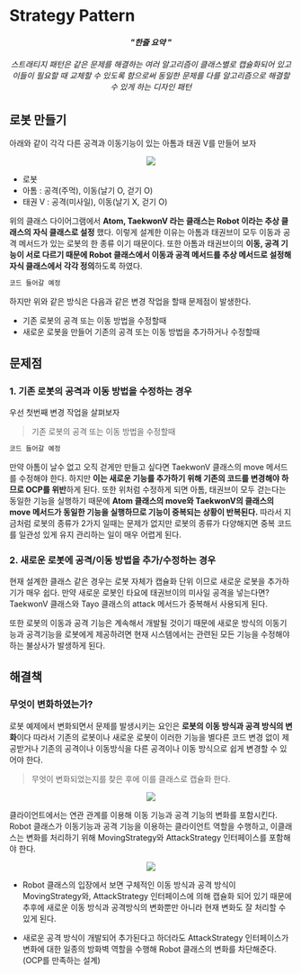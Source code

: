 # Strategy Pattern

<h4 align="center"><I>"한줄 요약 "</I></h4>
<h6 align="center">스트래티지 패턴은 같은 문제를 해결하는 여러 알고리즘이 클래스별로 캡슐화되어 있고 이들이 필요할 때 교체할 수 있도록 함으로써 동일한 문제를 다를 알고리즘으로 해결할 수 있게 하는 디자인 패턴</h6>


## 로봇 만들기

아래와 같이 각각 다른 공격과 이동기능이 있는 아톰과 태권 V를 만들어 보자
<p align="center">
  <img src="http://www.plantuml.com/plantuml/png/VP513u8W583l_0gEkiRcMYSFpVv0XshTNygSGtWEdlRt4v8e3fsUVfz-m6WSWQLPZyofmKnWGNE3dNHoueVg2remoiDznLWxWdFyWW-axVa6KZtHtBVN4w5cB48kvac8u_Q3Tx-4XS5hBWneML_93gR_m5tC5C7ojowJxoMTLrEKqIK5HD0gRnOSkiGrBZBIjCy_YwLFycXIUJUSr5C_irvKMIlWlDD8qwqNz080" />
</p>

* 로봇
* 아톰 : 공격(주먹), 이동(날기 O, 걷기 O)
* 태권 V : 공격(미사일), 이동(날기 X, 걷기 O) 

위의 클래스 다이어그램에서 **Atom, TaekwonV 라는 클래스는 Robot 이라는 추상 클래스의 자식 클래스로 설정** 했다. 이렇게 설계한 이유는 아톰과 태권브이 모두 이동과 공격 메서드가 있는 로봇의 한 종류 이기 때문이다. 또한 아톰과 태권브이의 **이동, 공격 기능이 서로 다르기 때문에 Robot 클래스에서 이동과 공격 메서드를 추상 메서드로 설정해 자식 클래스에서 각각 정의**하도록 하였다.

```java
코드 들어갈 예정
```

하지만 위와 같은 방식은 다음과 같은 변경 작업을 할때 문제점이 발생한다.
* 기존 로봇의 공격 또는 이동 방법을 수정할때
* 새로운 로봇을 만들어 기존의 공격 또는 이동 방법을 추가하거나 수정할때

## 문제점
### 1. 기존 로봇의 공격과 이동 방법을 수정하는 경우
우선 첫번째 변경 작업을 살펴보자
> 기존 로봇의 공격 또는 이동 방법을 수정할때

```java
코드 들어갈 예정
```

만약 아톰이 날수 없고 오직 걷게만 만들고 싶다면 TaekwonV 클래스의 move 메서드를 수정해야 한다. 하지만 **이는 새로운 기능를 추가하기 위해 기존의 코드를 변경해야 하므로 OCP를 위반**하게 된다. 또한 위처럼 수정하게 되면 아톰, 태권브이 모두 걷는다는 동일한 기능을 실행하기 때문에 **Atom 클래스의 move와 TaekwonV의 클래스의 move 메서드가 동일한 기능을 실행하므로 기능이 중복되는 상황이 반복된다.** 따라서 지금처럼 로봇의 종류가 2가지 일때는 문제가 없지만 로봇의 종류가 다양해지면 중복 코드를 일관성 있게 유지 관리하는 일이 매우 어렵게 된다.

### 2. 새로운 로봇에 공격/이동 방법을 추가/수정하는 경우
현재 설계한 클래스 같은 경우는 로봇 자체가 캡슐화 단위 이므로 새로운 로봇을 추가하기가 매우 쉽다. 만약 새로운 로봇인 타요에 태권브이의 미사일 공격을 넣는다면? TaekwonV 클래스와 Tayo 클래스의 attack 메서드가 중복해서 사용되게 된다.
 
또한 로봇의 이동과 공격 기능은 계속해서 개발될 것이기 때문에 새로운 방식의 이동기능과 공격기능을 로봇에게 제공하려면 현재 시스템에서는 관련된 모든 기능을 수정해야하는 불상사가 발생하게 된다.

## 해결책

### 무엇이 변화하였는가?
로봇 예제에서 변화되면서 문제를 발생시키는 요인은 **로봇의 이동 방식과 공격 방식의 변화**이다 따라서 기존의 로봇이나 새로운 로봇이 이러한 기능을 별다른 코드 변경 없이 제공받거나 기존의 공격이나 이동방식을 다른 공격이나 이동 방식으로 쉽게 변경할 수 있어야 한다.
> 무엇이 변화되었는지를 찾은 후에 이를 클래스로 캡슐화 한다.

<p align="center">
  <img src="http://www.plantuml.com/plantuml/png/RP6xReGm44LxVyMKYQ8Waf8Y8aqwf4XRR3qoiwpbXv4VIFpzYYrOFBWzSvWx5_SnOKZP6X6rSZC6jE3yI95c-6eFCA3J6_nkXL0kKRYX9FXD2QM-f829flKm6FoYtBGFfC4OuJyxUMTiK34gGunUqUZpztzcFK9HfaC77_WaR-yTB5wD8CepDiFwXLvpmOBEHfbPsL2Kgjt06dAbikGppqtpmtyktrErzaPCOm_2QzMbdjoOhNa0" />
</p>

클라이언트에서는 연관 관계를 이용해 이동 기능과 공격 기능의 변화를 포함시킨다. Robot 클래스가 이동기능과 공격 기능을 이용하는 클라이언트 역할을 수행하고, 이클래스는 변화를 처리하기 위해 MovingStrategy와 AttackStrategy 인터페이스를 포함해야 한다.

<p align="center">
  <img src="http://www.plantuml.com/plantuml/png/VP8nJyCm48Lt_mgFgL2g2Z5bGEs2n524A8BvcXx5IcnNzgMe_7hYu3Rn9ShIvjvtVhvdtTeJE6fqBNobp0aSQ6di0JsUvCDg83emLH3lXs9PW_SR8gVs3U5pQSrE_Q9S2I6K8NHVKA9iEPJLZXmG7Yy3iBLdPOutq9d9ryQKtqpRAkzLZKpzXBeQdt-gBsFnpUujnUztmEh7cezORiXg8QwYpFF7s1t0eEn-Gyt7xW4B6aaXSmCQYrPlZzt4k-kLMKVbFrxq_8Zqqf9iKKX-5BgB0ZbRTUXrRSyuLZrIEdAcax9WYQOCqcWP96N1aaU3_bLdudRF77Zuvoor7IUN8fsSlu4KWYt9k2Fiown3NCYP6U9sphGmaxmvBPTyNxZFT1TF5DluLl9OqqrhD8T6rty0" />
</p>

* Robot 클래스의 입장에서 보면 구체적인 이동 방식과 공격 방식이 MovingStrategy와, AttackStrategy 인터페이스에 의해 캡슐화 되어 있기 때문에 추후에 새로운 이동 방식과 공격방식의 변화뿐만 아니라 현재 변화도 잘 처리할 수 있게 된다.

* 새로운 공격 방식이 개발되어 추가된다고 하더라도 AttackStrategy 인터페이스가 변화에 대한 일종의 방화벽 역할을 수행해 Robot 클래스의 변화를 차단해준다.(OCP를 만족하는 설계)

